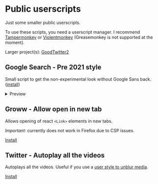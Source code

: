# Public userscripts
Just some smaller public userscripts.

To use these scripts, you need a userscript manager.
I recommend [Tampermonkey](https://www.tampermonkey.net/) or [Violentmonkey](https://violentmonkey.github.io/get-it/) (Greasemonkey is not supported at the moment).

Larger project(s): [GoodTwitter2](https://github.com/Bl4Cc4t/GoodTwitter2)


## Google Search - Pre 2021 style
Small script to get the non-experimental look without Google Sans back. ([install](https://github.com/Bl4Cc4t/userscripts-public/raw/master/src/google_search.pre21style.user.js))

<details>
  <summary>Preview</summary>

  with Google Sans | standard look
  :-:|:-:
  ![](https://i.imgur.com/gFdYTo7.png) | ![](https://i.imgur.com/VasKr6x.png)
</details>

## Groww - Allow open in new tab
Allows opening of react `<Link>` elements in new tabs.

*Important*: currently does not work in Firefox due to CSP issues.

[Install](https://github.com/Bl4Cc4t/userscripts-public/raw/master/src/groww.allow-open-in-new-tab.user.js)

## Twitter - Autoplay all the videos
Autoplays all the videos. Useful if you use a [user style to unblur media](https://userstyles.world/style/15658/twitterx-disable-media-tab-blur).

[Install](https://github.com/Bl4Cc4t/userscripts-public/raw/master/src/twitter.autoplay-all-the-videos.user.js)
